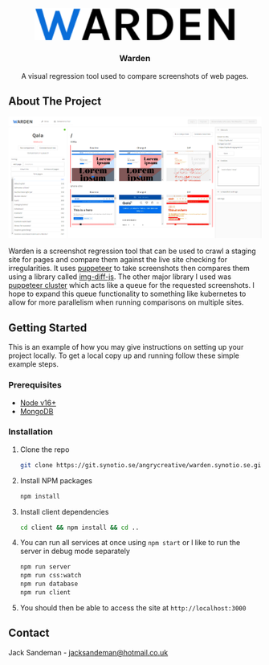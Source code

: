 <!-- PROJECT LOGO -->
<br />
<div align="center">
  <a href="https://github.com/othneildrew/Best-README-Template">
    <img src="readme-images/WARDEN.svg" alt="Logo" width="400">
  </a>

<h3 align="center">Warden</h3>

  <p align="center">
    A visual regression tool used to compare screenshots of web pages. 
</div>

<!-- ABOUT THE PROJECT -->
## About The Project

![](/readme-images/dashboard.png "Dashboard screenshot")

Warden is a screenshot regression tool that can be used to crawl a staging site for pages and compare them against the 
live site checking for irregularities. It uses [puppeteer](https://pptr.dev/) to take screenshots then compares them
using a library called [img-diff-js](https://github.com/reg-viz/img-diff-js). The other major library I used was 
[puppeteer cluster](https://github.com/thomasdondorf/puppeteer-cluster) which acts like a queue for the requested
screenshots. I hope to expand this queue functionality to something like kubernetes to allow for more parallelism 
when running comparisons on multiple sites.

<!-- GETTING STARTED -->
## Getting Started

This is an example of how you may give instructions on setting up your project locally.
To get a local copy up and running follow these simple example steps.

### Prerequisites
- [Node v16+](https://nodejs.org/en/)
- [MongoDB](https://www.mongodb.com/try/download/community)

### Installation
1. Clone the repo
   ```sh
   git clone https://git.synotio.se/angrycreative/warden.synotio.se.git
   ```
2. Install NPM packages
   ```sh
   npm install
   ```
3. Install client dependencies
   ```sh
   cd client && npm install && cd ..
   ```
4. You can run all services at once using `npm start` or I like to run the server in debug mode separately
   ```sh
   npm run server
   npm run css:watch
   npm run database
   npm run client
   ```
5. You should then be able to access the site at `http://localhost:3000`

<!-- CONTACT -->
## Contact

Jack Sandeman - jacksandeman@hotmail.co.uk
